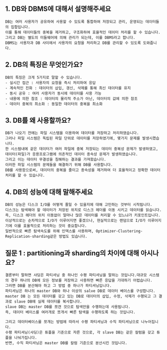 ## 1. DB와 DBMS에 대해서 설명해주세요

    DB는 여러 사용자가 공유하여 사용할 수 있도록 통합하여 저장되고 관리, 운영되는 데이터들의 집합입니다.
    이를 통해 데이터들의 중복을 제거하고, 구조화하여 효율적인 데이터 처리를 할 수 있습니다.
    그리고 DB는 별도의 미들웨어에 의해 관리가 되는데, 이를 DBMS라고 합니다.
    DBMS는 사용자과 DB 사이에서 사용자의 요청을 처리하고 DB를 관리할 수 있도록 도와줍니다.


## 2. DB의 특징은 무엇인가요?

    DB의 특징은 크게 5가지로 말할 수 있습니다.
    - 실시간 접근 : 사용자의 요청을 즉시 처리하여 응답
    - 계속적인 진화 : 데이터의 삽입, 갱신, 삭제를 통해 최신 데이터를 유지
    - 동시 공유 : 여러 사용자가 동시에 데이터를 사용 가능
    - 내용에 의한 참조 : 데이터의 물리적 주소가 아닌, 데이터의 값에 의한 참조
    - 데이터 중복의 최소화 : 동일한 데이터의 중복을 최소화 


## 3. DB를 왜 사용할까요?

    DB가 나오기 전에는 파일 시스템을 이용하여 데이터를 저장하고 처리하였습니다.
    그러나 파일 시스템은 독립된 파일 단위로 데이터를 저장하였기에, 몇가지 문제를 발생시켰습니다.
    한 시스템내에 같은 데이터가 여러 파일에 중복 저장되는 데이터 중복성 문제가 발생하였고,
    데이터(파일)가 응용프로그램에 의존적인 데이터 종속성 문제가 발생하였습니다.
    그리고 이는 데이터 무결성을 침해하는 결과를 가져왔습니다.
    이러한 파일 시스템의 문제들을 해결하기 위해 DB를 사용합니다.
    DB를 사용함으로써, 데이터의 중복을 줄이고 종속성을 제거하여 더 효율적이고 정확한 데이터 처리를 할 수 있습니다.


## 4. DB의 성능에 대해 말해주세요

    DB의 성능은 디스크 I/O를 어떻게 줄일 수 있을지에 대해 고민하는 것부터 시작됩니다.
    디스크는 탐색해야 할 데이터가 저장된 위치로 디스크 헤더를 이동 시키고 데이터를 읽습니다.
    즉, 디스크 헤더의 위치 이동없이 얼마나 많은 데이터를 처리할 수 있느냐가 키포인트입니다.
    이상적으로는 순차적으로 I/O가 이루어지면 좋겠으나, 현실적으로는 랜덤으로 I/O가 이루어지기에 이를 효율적으로 처리하는 것이 중요합니다.
    일반적으로 빠른 탐색속도를 위해 인덱스를 사용하며, Optimizer-Clustering-Replication-sharding같은 방법도 있습니다.
    


## 질문 1 : partitioning과 sharding의 차이에 대해 아시나요?

    결론부터 말하면 샤딩은 파티셔닝 중 하나인 수평 파티셔닝을 말하는 것입니다.대규모 시스템의 경우 하나의 DB에 모든 정보를 저장하고 사용하면 빠른 응답을 기대하기 어렵습니다.
    그러면 DB를 분산해야 하고 그 방법 중 하나가 파티셔닝입니다.
    파티셔닝은 하나의 master DB와 하나 이상의 salve DB로 데이터 베이스를 구성합니다.
    master DB 는 모든 데이터를 갖고 있는 DB로 데이터의 삽입, 수정, 삭제가 수행되고 그 결과로 slave DB에 실제 데이터를 복사합니다.
    slave DB는 master DB를 쪼갠 것으로 탐색만을 수행하는데 사용됩니다.
    즉, 데이터 베이스를 여러개로 쪼개서 빠른 탐색을 수행하도록 하는 것입니다.
    
    그리고 데이터베이스를 쪼개는 방법에 따라서 수평 파티셔닝과 수직 파티셔닝으로 나누어집니다.
    수평 파티셔닝(샤딩)은 튜플을 기준으로 자른 것으로, 각 slave DB는 같은 칼럼을 갖고 튜플을 나눠가집니다.
    반면, 수직 파티셔닝은 master DB를 칼럼 기준으로 분산시킨 것입니다.